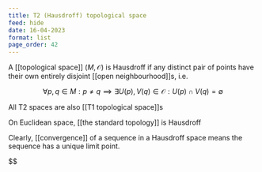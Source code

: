 ```yaml
---
title: T2 (Hausdroff) topological space
feed: hide
date: 16-04-2023
format: list
page_order: 42
---
```



A [[topological space]] $(M, \mathcal O)$ is Hausdroff if any distinct pair of points have their own entirely disjoint [[open neighbourhood]]s, i.e.

$$
\forall p, q \in M: p\neq q\implies \exists U(p), V(q)\in\mathcal O: U(p) \cap V(q) = \emptyset
$$


All T2 spaces are also [[T1 topological space]]s

On Euclidean space, [[the standard topology]] is Hausdroff

Clearly, [[convergence]] of a sequence in a Hausdroff space means the sequence has a unique limit point.

$$